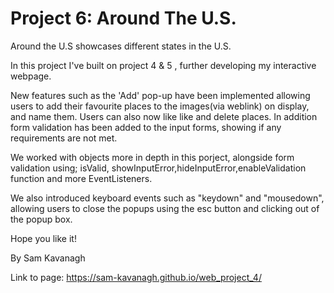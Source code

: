 # Project 6: Around The U.S.
Around the U.S showcases different states in the U.S.

In this project I've built on project 4 & 5 , further developing my interactive webpage. 

New features such as the 'Add' pop-up have been implemented allowing users to add their favourite places to the images(via weblink) on display, and name them. Users can also now like like and delete places. In addition form validation has been added to the input forms, showing if any requirements are not met.

We worked with objects more in depth in this porject, alongside form validation using; isValid, showInputError,hideInputError,enableValidation function and more EventListeners.

We also introduced keyboard events such as "keydown" and "mousedown", allowing users to close the popups using the esc button and clicking out of the popup box.

Hope you like it!

By Sam Kavanagh

Link to page: https://sam-kavanagh.github.io/web_project_4/
